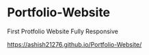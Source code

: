 # Portfolio-Website
First Protfolio Website Fully Responsive

https://ashish21276.github.io/Portfolio-Website/
